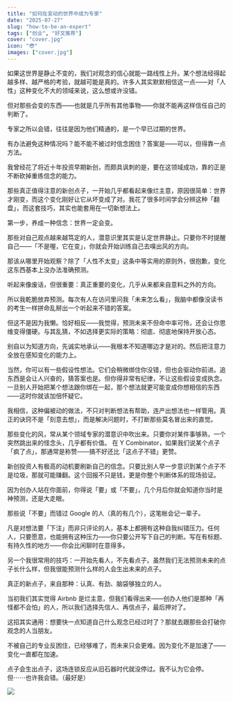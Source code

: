 ```yaml
---
title: "如何在变动的世界中成为专家"
date: "2025-07-27"
slug: "how-to-be-an-expert"
tags: ["创业", "好文推荐"]
cover: "cover.jpg"
icon: "😎"
images: ["cover.jpg"]
---
```

如果这世界是静止不变的，我们对观念的信心就能一路线性上升。某个想法经得起越多样、越严格的考验，就越可能是真的。许多人其实默默相信这一点——对「人性」这种变化不大的领域来说，这么想或许没错。



但对那些会变的东西——也就是几乎所有其他事物——你就不能再这样信任自己的判断了。



专家之所以会错，往往是因为他们精通的，是一个早已过期的世界。



有办法避免这种情况吗？能不能不被过时信念困住？答案是——可以，但得靠一点方法。



我曾经花了将近十年投资早期新创，而颇具讽刺的是，要在这领域成功，靠的正是不断砍掉重练信念的能力。



那些真正值得注意的新创点子，一开始几乎都看起来像烂主意，原因很简单：世界才刚变，而这个变化刚好让它从坏变成了对。我花了很多时间学会分辨这种「翻盘」，而这套技巧，其实也能套用在一切新想法上。



第一步，养成一种信念：世界一定会变。



那些对自己观点越来越笃定的人，潜意识里其实是认定世界静止。只要你不时提醒自己——「不是喔，它在变」，你就会开始训练自己去嗅出风的方向。



那该从哪里开始观察？除了「人性不太变」这条中等实用的原则外，很抱歉，变化这东西基本上没办法准确预测。



听起来像废话，但很重要：真正重要的变化，几乎从来都来自意料之外的方向。



所以我乾脆放弃预测。每次有人在访问里问我「未来怎么看」，我脑中都像没读书的考生一样拼命乱掰出一个听起来不错的答案。



但这不是因为我懒。恰好相反——我觉得，预测未来不但命中率可怜，还会让你思维变得僵硬。与其乱猜，不如选择更实际的策略：彻底、彻底地保持开放心态。



别自以为知道方向，先诚实地承认——我根本不知道哪边才是对的。然后把注意力全放在感知变化的能力上。



当然，你可以有一些假设性想法。它们会稍微绑住你没错，但也会驱动你前进。追东西是会让人兴奋的，猜答案也是。但你得非常有纪律，不让这些假设变成执念。
一旦别人开始把某个想法跟你绑在一起，那个想法就更可能变成你想相信的东西——这时你就该加倍怀疑它。



我相信，这种偏被动的做法，不只对判断想法有帮助，连产出想法也一样管用。真正的诀窍不是「刻意去想」，而是解决问题时，不打断那些莫名冒出来的直觉。



那些变化的风，常从某个领域专家的潜意识中吹出来。只要你对某件事够熟，一个突然跳出来的怪念头，几乎都有价值。
在 Y Combinator，如果我们说某个点子「疯了点」，那通常是称赞——搞不好还比「这点子不错」更赞。



新创投资人有极高的动机要刷新自己的信念。只要比别人早一步意识到某个点子不是垃圾，那就可能赚翻。这个回报不只是钱，更是你整个判断体系的现场验证。



因为创办人站在你面前，你得说「要」或「不要」，几个月后你就会知道你当时是神预测，还是大走眼。



那些说「不要」而错过 Google 的人（真的有几个），这笔帐会记一辈子。



凡是对想法要「下注」而非只评论的人，基本上都拥有这种自我纠错压力。任何人，只要愿意，也能拥有这种压力——你只要公开写下自己的判断。写在有标题、有持久性的地方——你会比闲聊时在意得多。



另一个我很常用的技巧：一开始先看人，不先看点子。虽然我们无法预测未来的点子长什么样，但我很能预测什么样的人会生出未来的点子。



真正的新点子，来自那种：认真、有劲、脑袋够独立的人。



当初我们其实觉得 Airbnb 是烂主意，但我们看得出来——创办人他们是那种「再怪都不会怕」的人，所以我们选择先信人、再信点子，最后押对了。



这招其实通用：想要快一点知道自己什么观念已经过时了？那就去跟那些会打破你观念的人当朋友。



不被自己的专业反困住，已经够难了，而未来只会更难。因为变化不是加速了——变化一直都在加速。



点子会生出点子，这场连锁反应从旧石器时代就没停过。我不认为它会停。
但⋯⋯也许我会错。（最好是）




![](https://prod-files-secure.s3.us-west-2.amazonaws.com/112d0858-5090-4d34-a606-b75eb8d65fd2/46476355-9cf3-4e99-9b7a-3531bc426380/1000202064.png?X-Amz-Algorithm=AWS4-HMAC-SHA256&X-Amz-Content-Sha256=UNSIGNED-PAYLOAD&X-Amz-Credential=ASIAZI2LB4666BOGVM7I%2F20250925%2Fus-west-2%2Fs3%2Faws4_request&X-Amz-Date=20250925T111205Z&X-Amz-Expires=3600&X-Amz-Security-Token=IQoJb3JpZ2luX2VjEOv%2F%2F%2F%2F%2F%2F%2F%2F%2F%2FwEaCXVzLXdlc3QtMiJHMEUCIQDvTfFAwwIwBmGbzgcnh7n1tcb61cv8wP%2BFt1StKmHoSwIgKTIgxgDE7MCn6V%2F7FIek1Cbu4z6BX7AP5M6BNZoZMvQq%2FwMIdBAAGgw2Mzc0MjMxODM4MDUiDGdBYYvQlGo1AJFnEircA3SOmSmMREhcEhKSeHvSZjiPdvmtjW7J8yzLyxD%2FlcH0Z3s4DkMpZdEweylLT7pWfU%2BDJgt52MxqHKM7TW2sOxdZCwg08DIh%2FP7YKQQIA1I2t7PIZRlWzcY08Cl%2BCWHGpv8GvOfhdYKnBHaVQDjt9DmeOrePT0HMdp92AOjO3mRvKX7IwB9PS2oeFNZQTmUJK3FBgSVTYrK7dar0QLw7EoYWvVXYcrnYDpzBaCNnTbMWa27VbqilfFMuIG5geZh6MXtVnDSe3mPm1ZMRH3GcwUz8KI4KmZafU5YUSXTi%2Bztf8tREPeyM9oaOoqdotbcZSeUdhCG5AcYtiL2gxXURhZv624OFOUGP41wtRMUWmgFnr1jEil8GKi%2Fj6nPc8Jv8rCOm7%2Bd3HU5CPpfuLy7xkw%2FioLRrRYBiY5DnDr7JxuMNghHA56msAC9bVdFs1XXpSb8xH8%2FW24GbZuKFYD0fQMjxo7MQ89lV2MA6m2zm21XtdhJP9XX%2F0a1toFZ7RQtsnNz%2FLSwrtKS%2FLum3SWUEgDe7x8l0lvLDwvAx0oJ6KJpO6t34%2FETbZhSgFgdIUWIroFpjoCNZaIcZZyWzYai969BJRjW95czG%2F1qmOW9dW4OjCn79HrkH1nsUQhsFMOC91MYGOqUBT0zUbLsGzmhsiS1BiZW6a005lY0PRv%2Fl5BJ%2FJdZFFzyqBvlPTrDG7cUJeMmYzHmPkoU%2FtCkPmjHw6MIbWqkCvoOJaoD4Ql2Aj6W2lGWMIxJh53r4%2FoTIwPw%2F3%2BAhadHyt5Ss%2FWFRYbu8IFCaHmD%2FBmwdWKB1J7Xr4hwO5ZRjzhGRpNe3NMEYglAUX7PLCXtp1stEFfjJpua5Ks2QaWTcVgCR1ewM&X-Amz-Signature=91107756ff9b0c631c4889329213becc2adce5739a314c552ea18d3cd26508dc&X-Amz-SignedHeaders=host&x-amz-checksum-mode=ENABLED&x-id=GetObject)


